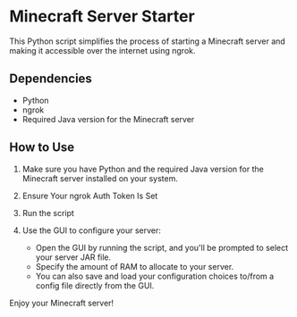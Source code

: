 # Minecraft Server Starter

This Python script simplifies the process of starting a Minecraft server and making it accessible over the internet using ngrok.

## Dependencies
- Python
- ngrok
- Required Java version for the Minecraft server

## How to Use
1. Make sure you have Python and the required Java version for the Minecraft server installed on your system.

2. Ensure Your ngrok Auth Token Is Set

3. Run the script

4. Use the GUI to configure your server:
   - Open the GUI by running the script, and you'll be prompted to select your server JAR file.
   - Specify the amount of RAM to allocate to your server.
   - You can also save and load your configuration choices to/from a config file directly from the GUI.

Enjoy your Minecraft server!